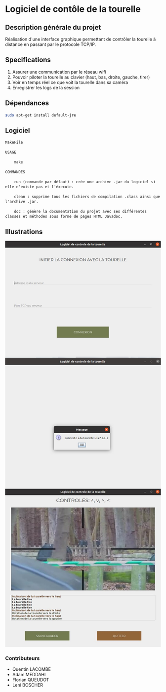# Logiciel de contôle de la tourelle

## Description générale du projet

Réalisation d'une interface graphique permettant de contrôler la tourelle à distance en passant par le protocole TCP/IP.


## Specifications

1. Assurer une communication par le réseau wifi
2. Pouvoir piloter la tourelle au clavier (haut, bas, droite, gauche, tirer)
3. Voir en temps réel ce que voit la tourelle dans sa caméra
4. Enregistrer les logs de la session


## Dépendances

```bash
sudo apt-get install default-jre
```


## Logiciel

```
MakeFile

USAGE

    make

COMMANDES 

    run (commande par défaut) : crée une archive .jar du logiciel si elle n'existe pas et l'éxecute.

    clean : supprime tous les fichiers de compilation .class ainsi que l'archive .jar.

    doc : génère la documentation du projet avec ses différentes classes et méthodes sous forme de pages HTML Javadoc.

```


## Illustrations

![Ecran de connexion](https://github.com/1tneuq/1tneuq.github.io/blob/main/img/Tourelle_connexion.JPG)
![Tourelle connectée](https://github.com/1tneuq/1tneuq.github.io/blob/main/img/Tourelle_connectee.JPG)
![Ecran principal](https://github.com/1tneuq/1tneuq.github.io/blob/main/img/Tourelle_main.JPG)


### Contributeurs

- Quentin LACOMBE
- Adam MEDDAHI
- Florian QUEUDOT
- Leni BOSCHER
